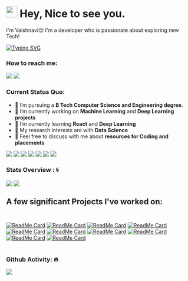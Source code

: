<h1><img src="https://emojis.slackmojis.com/emojis/images/1531849430/4246/blob-sunglasses.gif?1531849430" width="30"/> Hey, Nice to see you.</h1>

I'm Vaishnavi😉 I'm a developer who is passionate about exploring new Tech!

[![Typing SVG](https://readme-typing-svg.herokuapp.com?vCenter=true&width=500&lines=Enthusiastic+Developer;Passionate+about+Tech)](https://git.io/typing-svg)

### How to reach me: 
<a href="mailto: vaishugiri001@gmail.com">
<img src="https://img.shields.io/badge/-vaishugiri001%40gmail.com-7B83EB?&style=for-the-badge&logo=Microsoft-outlook&logoColor=white" ></a> <a href="https://www.linkedin.com/in/vaishnavi-v-v-258176191/"><img src="https://img.shields.io/badge/Vaishnavi-%230077B5.svg?&style=for-the-badge&logo=linkedin&logoColor=white" ></a> 



### Current Status Quo:

- 💼 I’m pursuing a <strong>B Tech Computer Science and Engineering degree</strong>.
- 🔭 I’m currently working on <strong>Machine Learning</strong> and <strong>Deep Learning projects</strong>
- 🌱 I’m currently learning <strong>React</strong> and <strong>Deep Learning</strong>
- 🤔 My research interests are with <strong>Data Science</strong>
- 💬 Feel free to discuss with me about <strong> resources for Coding and placements</strong>

<img src="https://img.shields.io/badge/Java%20-%23E00033.svg?&style=for-the-badge&logo=java&logoColor=white">   <img src="https://img.shields.io/badge/python%20-%2314354C.svg?&style=for-the-badge&logo=python&logoColor=white">   <img src="https://img.shields.io/badge/c++%20-%2300599C.svg?&style=for-the-badge&logo=c%2B%2B&logoColor=white">   <img src="https://img.shields.io/badge/javascript%20-%23323330.svg?&style=for-the-badge&logo=javascript&logoColor=%23F7DF1E">   <img src="https://img.shields.io/badge/PHP%20-%23777BB4.svg?&style=for-the-badge&logo=php&logoColor=white"> <img src="https://img.shields.io/badge/git%20-%23F05032.svg?&style=for-the-badge&logo=git&logoColor=white"/>   <img src="http://img.shields.io/badge/-VS%20Code-000000?style=for-the-badge&logo=Visual-studio-code&logoColor=blue"> 

### Stats Overview : :cyclone:
<img align="center" src="https://github-readme-stats.vercel.app/api?username=VaishnaviVV&show_icons=true&theme=material-palenight&hide=html,Tcl" />
<img align="center" src="https://github-profile-trophy.vercel.app/?username=VaishnaviVV&theme=dracula&no-bg=true&row=1"/>

## A few significant Projects I've worked on:<br><br>
[![ReadMe Card](https://github-readme-stats.vercel.app/api/pin/?username=VaishnaviVV&theme=material-palenight&repo=Peer-to-Peer-ridesharing-using-Blockchain)](https://github.com/VaishnaviVV/Peer-to-Peer-ridesharing-using-Blockchain)
[![ReadMe Card](https://github-readme-stats.vercel.app/api/pin/?username=VaishnaviVV&theme=material-palenight&repo=Vit-Meet-Video-conferencing)](https://github.com/VaishnaviVV/Vit-Meet-Video-conferencing)
[![ReadMe Card](https://github-readme-stats.vercel.app/api/pin/?username=VaishnaviVV&theme=material-palenight&repo=Online-Proctoring-and-Facial-Tracking-)](https://github.com/VaishnaviVV/Online-Proctoring-and-Facial-Tracking-)
[![ReadMe Card](https://github-readme-stats.vercel.app/api/pin/?username=VaishnaviVV&theme=material-palenight&repo=Covid19_sentiment_analysis)](https://github.com/VaishnaviVV/Covid19_sentiment_analysis)
[![ReadMe Card](https://github-readme-stats.vercel.app/api/pin/?username=VaishnaviVV&theme=material-palenight&repo=IPL-Analytics-Prediction-IBMHC2021)](https://github.com/VaishnaviVV/IPL-Analytics-Prediction-IBMHC2021)
[![ReadMe Card](https://github-readme-stats.vercel.app/api/pin/?username=VaishnaviVV&theme=material-palenight&repo=Online-Shopping-system-using-Tkinter-and-SQL)](https://github.com/VaishnaviVV/Online-Shopping-system-using-Tkinter-and-SQL)
[![ReadMe Card](https://github-readme-stats.vercel.app/api/pin/?username=VaishnaviVV&theme=material-palenight&repo=Instagram-Crawler)](https://github.com/VaishnaviVV/Instagram-Crawler)
[![ReadMe Card](https://github-readme-stats.vercel.app/api/pin/?username=VaishnaviVV&theme=material-palenight&repo=LEDs-Blink-using-Arduino-and-IFTTT)](https://github.com/VaishnaviVV/LEDs-Blink-using-Arduino-and-IFTTT)
[![ReadMe Card](https://github-readme-stats.vercel.app/api/pin/?username=VaishnaviVV&theme=material-palenight&repo=Basic-Banking-System-Sparks-Intern)](https://github.com/VaishnaviVV/Basic-Banking-System-Sparks-Intern)
[![ReadMe Card](https://github-readme-stats.vercel.app/api/pin/?username=VaishnaviVV&theme=material-palenight&repo=Online-Music-System)](https://github.com/VaishnaviVV/Online-Music-System)
<br><br>


### Github Activity: 🔥 
<img align="center" src="https://activity-graph.herokuapp.com/graph?username=VaishnaviVV&theme=dracula&color=B994E6&bg_color=2B2D3D" />
